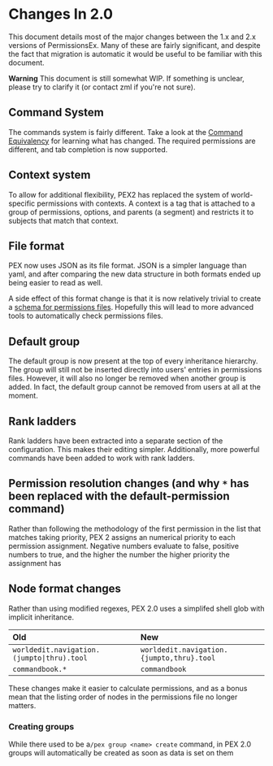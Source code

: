 # Changes In 2.0

This document details most of the major changes between the 1.x and 2.x versions of PermissionsEx. Many of these are fairly significant, and despite the fact that migration is automatic it would be useful to be familiar with this document.

**Warning** This document is still somewhat WIP. If something is unclear, please try to clarify it \(or contact zml if you're not sure\).

## Command System

The commands system is fairly different. Take a look at the [Command Equivalency](command-equivalency.md) for learning what has changed. The required permissions are different, and tab completion is now supported.

## Context system

To allow for additional flexibility, PEX2 has replaced the system of world-specific permissions with contexts. A context is a tag that is attached to a group of permissions, options, and parents \(a segment\) and restricts it to subjects that match that context.

## File format

PEX now uses JSON as its file format. JSON is a simpler language than yaml, and after comparing the new data structure in both formats ended up being easier to read as well.

A side effect of this format change is that it is now relatively trivial to create a [schema for permissions files](https://github.com/PEXPlugins/PermissionsEx/blob/master/etc/permissions-schema.json). Hopefully this will lead to more advanced tools to automatically check permissions files.

## Default group

The default group is now present at the top of every inheritance hierarchy. The group will still not be inserted directly into users' entries in permissions files. However, it will also no longer be removed when another group is added. In fact, the default group cannot be removed from users at all at the moment.

## Rank ladders

Rank ladders have been extracted into a separate section of the configuration. This makes their editing simpler. Additionally, more powerful commands have been added to work with rank ladders.

## Permission resolution changes \(and why `*` has been replaced with the default-permission command\)

Rather than following the methodology of the first permission in the list that matches taking priority, PEX 2 assigns an numerical priority to each permission assignment. Negative numbers evaluate to false, positive numbers to true, and the higher the number the higher priority the assignment has

## Node format changes

Rather than using modified regexes, PEX 2.0 uses a simplifed shell glob with implicit inheritance.

| Old | New |
| :--- | :--- |
| `worldedit.navigation.(jumpto\|thru).tool` | `worldedit.navigation.{jumpto,thru}.tool` |
| `commandbook.*` | `commandbook` |

These changes make it easier to calculate permissions, and as a bonus mean that the listing order of nodes in the permissions file no longer matters.

### Creating groups

While there used to be a`/pex group <name> create` command, in PEX 2.0 groups will automatically be created as soon as data is set on them

